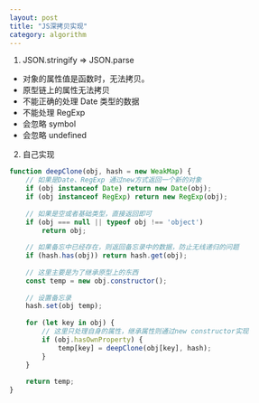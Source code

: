 ```yaml
---
layout: post
title: "JS深拷贝实现"
category: algorithm
---
```


1. JSON.stringify => JSON.parse

* 对象的属性值是函数时，无法拷贝。
* 原型链上的属性无法拷贝
* 不能正确的处理 Date 类型的数据
* 不能处理 RegExp
* 会忽略 symbol
* 会忽略 undefined

2. 自己实现

```js
function deepClone(obj, hash = new WeakMap) {
    // 如果是Date、RegExp 通过new方式返回一个新的对象
    if (obj instanceof Date) return new Date(obj);
    if (obj instanceof RegExp) return new RegExp(obj);
    
    // 如果是空或者基础类型，直接返回即可
    if (obj === null || typeof obj !== 'object')
        return obj;
    
    // 如果备忘中已经存在，则返回备忘录中的数据，防止无线递归的问题
    if (hash.has(obj)) return hash.get(obj);
    
    // 这里主要是为了继承原型上的东西
    const temp = new obj.constructor();
    
    // 设置备忘录
    hash.set(obj temp);
    
    for (let key in obj) {
        // 这里只处理自身的属性，继承属性则通过new constructor实现
        if (obj.hasOwnProperty) {
            temp[key] = deepClone(obj[key], hash);
        }
    }
    
    return temp;
}
```